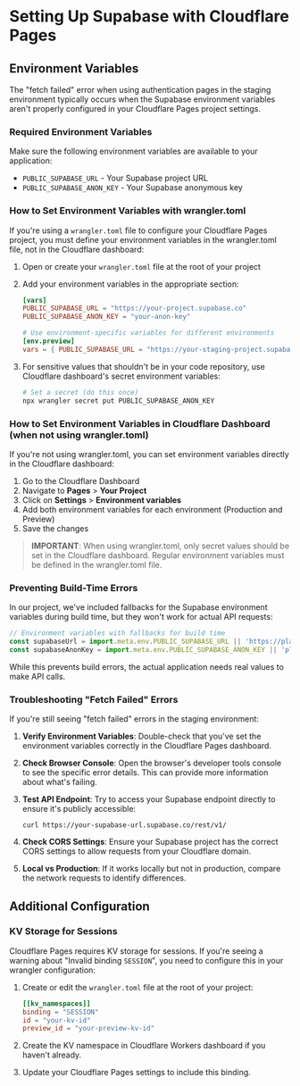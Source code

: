 # Setting Up Supabase with Cloudflare Pages

## Environment Variables

The "fetch failed" error when using authentication pages in the staging environment typically occurs when the Supabase environment variables aren't properly configured in your Cloudflare Pages project settings.

### Required Environment Variables

Make sure the following environment variables are available to your application:

- `PUBLIC_SUPABASE_URL` - Your Supabase project URL
- `PUBLIC_SUPABASE_ANON_KEY` - Your Supabase anonymous key

### How to Set Environment Variables with wrangler.toml

If you're using a `wrangler.toml` file to configure your Cloudflare Pages project, you must define your environment variables in the wrangler.toml file, not in the Cloudflare dashboard:

1. Open or create your `wrangler.toml` file at the root of your project
2. Add your environment variables in the appropriate section:

   ```toml
   [vars]
   PUBLIC_SUPABASE_URL = "https://your-project.supabase.co"
   PUBLIC_SUPABASE_ANON_KEY = "your-anon-key"
   
   # Use environment-specific variables for different environments
   [env.preview]
   vars = { PUBLIC_SUPABASE_URL = "https://your-staging-project.supabase.co", PUBLIC_SUPABASE_ANON_KEY = "your-staging-anon-key" }
   ```

3. For sensitive values that shouldn't be in your code repository, use Cloudflare dashboard's secret environment variables:

   ```bash
   # Set a secret (do this once)
   npx wrangler secret put PUBLIC_SUPABASE_ANON_KEY
   ```

### How to Set Environment Variables in Cloudflare Dashboard (when not using wrangler.toml)

If you're not using wrangler.toml, you can set environment variables directly in the Cloudflare dashboard:

1. Go to the Cloudflare Dashboard
2. Navigate to **Pages** > **Your Project**
3. Click on **Settings** > **Environment variables**
4. Add both environment variables for each environment (Production and Preview)
5. Save the changes

> **IMPORTANT**: When using wrangler.toml, only secret values should be set in the Cloudflare dashboard. Regular environment variables must be defined in the wrangler.toml file.

### Preventing Build-Time Errors

In our project, we've included fallbacks for the Supabase environment variables during build time, but they won't work for actual API requests:

```js
// Environment variables with fallbacks for build time
const supabaseUrl = import.meta.env.PUBLIC_SUPABASE_URL || 'https://placeholder-url.supabase.co';
const supabaseAnonKey = import.meta.env.PUBLIC_SUPABASE_ANON_KEY || 'placeholder-key';
```

While this prevents build errors, the actual application needs real values to make API calls.

### Troubleshooting "Fetch Failed" Errors

If you're still seeing "fetch failed" errors in the staging environment:

1. **Verify Environment Variables**: Double-check that you've set the environment variables correctly in the Cloudflare Pages dashboard.

2. **Check Browser Console**: Open the browser's developer tools console to see the specific error details. This can provide more information about what's failing.

3. **Test API Endpoint**: Try to access your Supabase endpoint directly to ensure it's publicly accessible:
   ```
   curl https://your-supabase-url.supabase.co/rest/v1/
   ```

4. **Check CORS Settings**: Ensure your Supabase project has the correct CORS settings to allow requests from your Cloudflare domain.

5. **Local vs Production**: If it works locally but not in production, compare the network requests to identify differences.

## Additional Configuration

### KV Storage for Sessions

Cloudflare Pages requires KV storage for sessions. If you're seeing a warning about "Invalid binding `SESSION`", you need to configure this in your wrangler configuration:

1. Create or edit the `wrangler.toml` file at the root of your project:
   ```toml
   [[kv_namespaces]]
   binding = "SESSION"
   id = "your-kv-id"
   preview_id = "your-preview-kv-id"
   ```

2. Create the KV namespace in Cloudflare Workers dashboard if you haven't already.

3. Update your Cloudflare Pages settings to include this binding. 